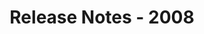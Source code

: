 ﻿---
title: Release Notes - 2008
second_title: Aspose.Words for Java
articleTitle: Release Notes - 2008
linktitle: Release Notes - 2008
description: "Aspose.Words for Java Release Notes - 2008 – learn about the latest updates and fixes."
type: docs
weight: 130
url: /java/release-notes-2008/
---


